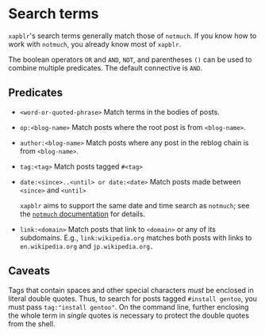 Search terms
============

`xapblr`'s search terms generally match those of `notmuch`. If you know how
to work with `notmuch`, you already know most of `xapblr`.

The boolean operators `OR` and `AND`, `NOT`, and parentheses `()` can be used to combine multiple predicates.
The default connective is `AND`.

## Predicates

* `<word-or-quoted-phrase>`
    Match terms in the bodies of posts.
* `op:<blog-name>`
    Match posts where the root post is from `<blog-name>`.
* `author:<blog-name>`
    Match posts where any post in the reblog chain is from `<blog-name>`.
* `tag:<tag>`
    Match posts tagged `#<tag>`
* `date:<since>..<until> or date:<date>`
    Match posts made between `<since>` and `<until>`

    `xapblr` aims to support the same date and time search as `notmuch`; see the [`notmuch` documentation](https://notmuchmail.org/doc/latest/man7/notmuch-search-terms.html#date-and-time-search) for details.
* `link:<domain>`
    Match posts that link to `<domain>` or any of its subdomains. E.g.,
    `link:wikipedia.org` matches both posts with links to `en.wikipedia.org`
    and `jp.wikipedia.org.`

## Caveats

Tags that contain spaces and other special characters *must* be enclosed in
literal double quotes. Thus, to search for posts tagged `#install gentoo`, you
must pass `tag:"install gentoo"`. On the command line, further enclosing the
whole term in *single* quotes is necessary to protect the double quotes from
the shell.
